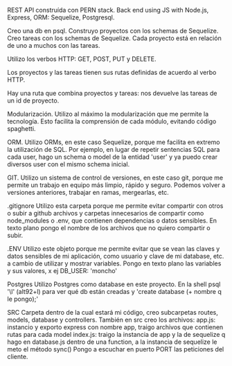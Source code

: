 REST API construída con PERN stack.
Back end using JS with Node.js, Express, ORM: Sequelize, Postgresql.

Creo una db en psql.
Construyo proyectos con los schemas de Sequelize.
Creo tareas con los schemas de Sequelize.
Cada proyecto está en relación de uno a muchos con las tareas.

Utilizo los verbos HTTP: GET, POST, PUT y DELETE.

Los proyectos y las tareas tienen sus rutas definidas de acuerdo al verbo HTTP.

Hay una ruta que combina proyectos y tareas: nos devuelve las tareas de un id de proyecto.

Modularización.
    Utilizo al máximo la modularización que me permite la tecnología. Esto facilita la comprensión de cada módulo, evitando código spaghetti.

ORM.
    Utilizo ORMs, en este caso Sequelize, porque me facilita en extremo la utilización de SQL.
    Por ejemplo, en lugar de repetir sentencias SQL para cada user, hago un schema o model de la entidad
    'user' y ya puedo crear diversos user con el mismo schema inicial.

GIT.
    Utilizo un sistema de control de versiones, en este caso git, porque me permite un trabajo en equipo
    más limpio, rápido y seguro. Podemos volver a versiones anteriores, trabajar en ramas, mergearlas, etc.

.gitignore
    Utilizo esta carpeta porque me permite evitar compartir con otros o subir a github archivos y carpetas innecesarios de compartir como node_modules o .env, que contienen dependencias o datos sensibles.
    En texto plano pongo el nombre de los archivos que no quiero compartir o subir.

.ENV
    Utilizo este objeto porque me permite evitar que se vean las claves y datos sensibles de mi aplicación, como usuario y clave de mi database, etc. a cambio de utilizar y mostrar variables.
    Pongo en texto plano las variables y sus valores, x ej DB_USER: 'moncho'

Postgres
    Utilizo Postgres como database en este proyecto.
    En la shell psql '\l' (alt92+l) para ver qué db están creadas y 'create database (+ nombre q le pongo);'

SRC
    Carpeta dentro de la cual estará mi código, creo subcarpetas routes, models, database y controllers.
    También en src creo los archivos:
    app.js: instancio y exporto express con nombre app, traigo archivos que contienen rutas para cada model
    index.js:   traigo la instancia de app y la de sequelize q hago en database.js
                dentro de una function, a la instancia de sequelize le meto el método sync()
                Pongo a escuchar en puerto PORT las peticiones del cliente.